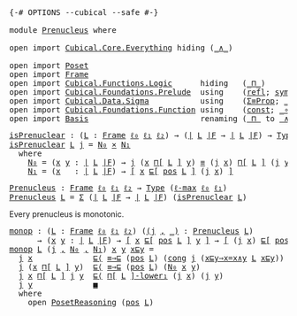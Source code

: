 <pre class="Agda"><a id="9" class="Symbol">{-#</a> <a id="13" class="Keyword">OPTIONS</a> <a id="21" class="Pragma">--cubical</a> <a id="31" class="Pragma">--safe</a> <a id="38" class="Symbol">#-}</a>

<a id="43" class="Keyword">module</a> <a id="50" href="Prenucleus.html" class="Module">Prenucleus</a> <a id="61" class="Keyword">where</a>

<a id="68" class="Keyword">open</a> <a id="73" class="Keyword">import</a> <a id="80" href="Cubical.Core.Everything.html" class="Module">Cubical.Core.Everything</a> <a id="104" class="Keyword">hiding</a> <a id="111" class="Symbol">(</a><a id="112" href="Cubical.Core.Primitives.html#469" class="Primitive">_∧_</a><a id="115" class="Symbol">)</a>

<a id="118" class="Keyword">open</a> <a id="123" class="Keyword">import</a> <a id="130" href="Poset.html" class="Module">Poset</a>
<a id="136" class="Keyword">open</a> <a id="141" class="Keyword">import</a> <a id="148" href="Frame.html" class="Module">Frame</a>
<a id="154" class="Keyword">open</a> <a id="159" class="Keyword">import</a> <a id="166" href="Cubical.Functions.Logic.html" class="Module">Cubical.Functions.Logic</a>      <a id="195" class="Keyword">hiding</a>   <a id="204" class="Symbol">(</a><a id="205" href="Cubical.Functions.Logic.html#3836" class="Function Operator">_⊓_</a><a id="208" class="Symbol">)</a>
<a id="210" class="Keyword">open</a> <a id="215" class="Keyword">import</a> <a id="222" href="Cubical.Foundations.Prelude.html" class="Module">Cubical.Foundations.Prelude</a>  <a id="251" class="Keyword">using</a>    <a id="260" class="Symbol">(</a><a id="261" href="Cubical.Foundations.Prelude.html#898" class="Function">refl</a><a id="265" class="Symbol">;</a> <a id="267" href="Cubical.Foundations.Prelude.html#955" class="Function">sym</a><a id="270" class="Symbol">;</a> <a id="272" href="Cubical.Foundations.Prelude.html#1138" class="Function">cong</a><a id="276" class="Symbol">;</a> <a id="278" href="Cubical.Foundations.Prelude.html#6490" class="Function Operator">_≡⟨_⟩_</a><a id="284" class="Symbol">;</a> <a id="286" href="Cubical.Foundations.Prelude.html#6959" class="Function Operator">_∎</a><a id="288" class="Symbol">)</a>
<a id="290" class="Keyword">open</a> <a id="295" class="Keyword">import</a> <a id="302" href="Cubical.Data.Sigma.html" class="Module">Cubical.Data.Sigma</a>           <a id="331" class="Keyword">using</a>    <a id="340" class="Symbol">(</a><a id="341" href="Cubical.Data.Sigma.Properties.html#11948" class="Function">Σ≡Prop</a><a id="347" class="Symbol">;</a> <a id="349" href="Cubical.Data.Sigma.Base.html#489" class="Function Operator">_×_</a><a id="352" class="Symbol">)</a>
<a id="354" class="Keyword">open</a> <a id="359" class="Keyword">import</a> <a id="366" href="Cubical.Foundations.Function.html" class="Module">Cubical.Foundations.Function</a> <a id="395" class="Keyword">using</a>    <a id="404" class="Symbol">(</a><a id="405" href="Cubical.Foundations.Function.html#1020" class="Function">const</a><a id="410" class="Symbol">;</a> <a id="412" href="Cubical.Foundations.Function.html#402" class="Function Operator">_∘_</a><a id="415" class="Symbol">)</a>
<a id="417" class="Keyword">open</a> <a id="422" class="Keyword">import</a> <a id="429" href="Basis.html" class="Module">Basis</a>                        <a id="458" class="Keyword">renaming</a> <a id="467" class="Symbol">(</a><a id="468" href="Cubical.Functions.Logic.html#3836" class="Function Operator">_⊓_</a> <a id="472" class="Symbol">to</a> <a id="Functions.Logic._⊓_"></a><a id="475" href="Prenucleus.html#475" class="Function Operator">_∧_</a><a id="478" class="Symbol">)</a>
</pre>
<pre class="Agda"><a id="isPrenuclear"></a><a id="493" href="Prenucleus.html#493" class="Function">isPrenuclear</a> <a id="506" class="Symbol">:</a> <a id="508" class="Symbol">(</a><a id="509" href="Prenucleus.html#509" class="Bound">L</a> <a id="511" class="Symbol">:</a> <a id="513" href="Frame.html#3701" class="Function">Frame</a> <a id="519" href="Basis.html#2455" class="Generalizable">ℓ₀</a> <a id="522" href="Basis.html#2458" class="Generalizable">ℓ₁</a> <a id="525" href="Basis.html#2461" class="Generalizable">ℓ₂</a><a id="527" class="Symbol">)</a> <a id="529" class="Symbol">→</a> <a id="531" class="Symbol">(</a><a id="532" href="Frame.html#3884" class="Function Operator">∣</a> <a id="534" href="Prenucleus.html#509" class="Bound">L</a> <a id="536" href="Frame.html#3884" class="Function Operator">∣F</a> <a id="539" class="Symbol">→</a> <a id="541" href="Frame.html#3884" class="Function Operator">∣</a> <a id="543" href="Prenucleus.html#509" class="Bound">L</a> <a id="545" href="Frame.html#3884" class="Function Operator">∣F</a><a id="547" class="Symbol">)</a> <a id="549" class="Symbol">→</a> <a id="551" href="Cubical.Core.Primitives.html#1230" class="Primitive">Type</a> <a id="556" class="Symbol">(</a><a id="557" href="Cubical.Core.Primitives.html#1202" class="Primitive">ℓ-max</a> <a id="563" href="Basis.html#2455" class="Generalizable">ℓ₀</a> <a id="566" href="Basis.html#2458" class="Generalizable">ℓ₁</a><a id="568" class="Symbol">)</a>
<a id="570" href="Prenucleus.html#493" class="Function">isPrenuclear</a> <a id="583" href="Prenucleus.html#583" class="Bound">L</a> <a id="585" href="Prenucleus.html#585" class="Bound">j</a> <a id="587" class="Symbol">=</a> <a id="589" href="Prenucleus.html#609" class="Function">N₀</a> <a id="592" href="Cubical.Data.Sigma.Base.html#489" class="Function Operator">×</a> <a id="594" href="Prenucleus.html#671" class="Function">N₁</a>
  <a id="599" class="Keyword">where</a>
    <a id="609" href="Prenucleus.html#609" class="Function">N₀</a> <a id="612" class="Symbol">=</a> <a id="614" class="Symbol">(</a><a id="615" href="Prenucleus.html#615" class="Bound">x</a> <a id="617" href="Prenucleus.html#617" class="Bound">y</a> <a id="619" class="Symbol">:</a> <a id="621" href="Frame.html#3884" class="Function Operator">∣</a> <a id="623" href="Prenucleus.html#583" class="Bound">L</a> <a id="625" href="Frame.html#3884" class="Function Operator">∣F</a><a id="627" class="Symbol">)</a> <a id="629" class="Symbol">→</a> <a id="631" href="Prenucleus.html#585" class="Bound">j</a> <a id="633" class="Symbol">(</a><a id="634" href="Prenucleus.html#615" class="Bound">x</a> <a id="636" href="Frame.html#4167" class="Function">⊓[</a> <a id="639" href="Prenucleus.html#583" class="Bound">L</a> <a id="641" href="Frame.html#4167" class="Function">]</a> <a id="643" href="Prenucleus.html#617" class="Bound">y</a><a id="644" class="Symbol">)</a> <a id="646" href="Agda.Builtin.Cubical.Path.html#381" class="Function Operator">≡</a> <a id="648" class="Symbol">(</a><a id="649" href="Prenucleus.html#585" class="Bound">j</a> <a id="651" href="Prenucleus.html#615" class="Bound">x</a><a id="652" class="Symbol">)</a> <a id="654" href="Frame.html#4167" class="Function">⊓[</a> <a id="657" href="Prenucleus.html#583" class="Bound">L</a> <a id="659" href="Frame.html#4167" class="Function">]</a> <a id="661" class="Symbol">(</a><a id="662" href="Prenucleus.html#585" class="Bound">j</a> <a id="664" href="Prenucleus.html#617" class="Bound">y</a><a id="665" class="Symbol">)</a>
    <a id="671" href="Prenucleus.html#671" class="Function">N₁</a> <a id="674" class="Symbol">=</a> <a id="676" class="Symbol">(</a><a id="677" href="Prenucleus.html#677" class="Bound">x</a>   <a id="681" class="Symbol">:</a> <a id="683" href="Frame.html#3884" class="Function Operator">∣</a> <a id="685" href="Prenucleus.html#583" class="Bound">L</a> <a id="687" href="Frame.html#3884" class="Function Operator">∣F</a><a id="689" class="Symbol">)</a> <a id="691" class="Symbol">→</a> <a id="693" href="Basis.html#1600" class="Function Operator">[</a> <a id="695" href="Prenucleus.html#677" class="Bound">x</a> <a id="697" href="Poset.html#2551" class="Function">⊑[</a> <a id="700" href="Frame.html#3968" class="Function">pos</a> <a id="704" href="Prenucleus.html#583" class="Bound">L</a> <a id="706" href="Poset.html#2551" class="Function">]</a> <a id="708" class="Symbol">(</a><a id="709" href="Prenucleus.html#585" class="Bound">j</a> <a id="711" href="Prenucleus.html#677" class="Bound">x</a><a id="712" class="Symbol">)</a> <a id="714" href="Basis.html#1600" class="Function Operator">]</a>
</pre>
<pre class="Agda"><a id="Prenucleus"></a><a id="729" href="Prenucleus.html#729" class="Function">Prenucleus</a> <a id="740" class="Symbol">:</a> <a id="742" href="Frame.html#3701" class="Function">Frame</a> <a id="748" href="Basis.html#2455" class="Generalizable">ℓ₀</a> <a id="751" href="Basis.html#2458" class="Generalizable">ℓ₁</a> <a id="754" href="Basis.html#2461" class="Generalizable">ℓ₂</a> <a id="757" class="Symbol">→</a> <a id="759" href="Cubical.Core.Primitives.html#1230" class="Primitive">Type</a> <a id="764" class="Symbol">(</a><a id="765" href="Cubical.Core.Primitives.html#1202" class="Primitive">ℓ-max</a> <a id="771" href="Basis.html#2455" class="Generalizable">ℓ₀</a> <a id="774" href="Basis.html#2458" class="Generalizable">ℓ₁</a><a id="776" class="Symbol">)</a>
<a id="778" href="Prenucleus.html#729" class="Function">Prenucleus</a> <a id="789" href="Prenucleus.html#789" class="Bound">L</a> <a id="791" class="Symbol">=</a> <a id="793" href="Agda.Builtin.Sigma.html#166" class="Record">Σ</a> <a id="795" class="Symbol">(</a><a id="796" href="Frame.html#3884" class="Function Operator">∣</a> <a id="798" href="Prenucleus.html#789" class="Bound">L</a> <a id="800" href="Frame.html#3884" class="Function Operator">∣F</a> <a id="803" class="Symbol">→</a> <a id="805" href="Frame.html#3884" class="Function Operator">∣</a> <a id="807" href="Prenucleus.html#789" class="Bound">L</a> <a id="809" href="Frame.html#3884" class="Function Operator">∣F</a><a id="811" class="Symbol">)</a> <a id="813" class="Symbol">(</a><a id="814" href="Prenucleus.html#493" class="Function">isPrenuclear</a> <a id="827" href="Prenucleus.html#789" class="Bound">L</a><a id="828" class="Symbol">)</a>
</pre>
Every prenucleus is monotonic.

<pre class="Agda"><a id="monop"></a><a id="875" href="Prenucleus.html#875" class="Function">monop</a> <a id="881" class="Symbol">:</a> <a id="883" class="Symbol">(</a><a id="884" href="Prenucleus.html#884" class="Bound">L</a> <a id="886" class="Symbol">:</a> <a id="888" href="Frame.html#3701" class="Function">Frame</a> <a id="894" href="Basis.html#2455" class="Generalizable">ℓ₀</a> <a id="897" href="Basis.html#2458" class="Generalizable">ℓ₁</a> <a id="900" href="Basis.html#2461" class="Generalizable">ℓ₂</a><a id="902" class="Symbol">)</a> <a id="904" class="Symbol">(</a><a id="905" href="Prenucleus.html#905" class="Bound">(</a><a id="906" href="Prenucleus.html#906" class="Bound">j</a> <a id="908" href="Agda.Builtin.Sigma.html#236" class="InductiveConstructor Operator">,</a> <a id="910" href="Prenucleus.html#905" class="Bound">_)</a> <a id="913" class="Symbol">:</a> <a id="915" href="Prenucleus.html#729" class="Function">Prenucleus</a> <a id="926" href="Prenucleus.html#884" class="Bound">L</a><a id="927" class="Symbol">)</a>
      <a id="935" class="Symbol">→</a> <a id="937" class="Symbol">(</a><a id="938" href="Prenucleus.html#938" class="Bound">x</a> <a id="940" href="Prenucleus.html#940" class="Bound">y</a> <a id="942" class="Symbol">:</a> <a id="944" href="Frame.html#3884" class="Function Operator">∣</a> <a id="946" href="Prenucleus.html#884" class="Bound">L</a> <a id="948" href="Frame.html#3884" class="Function Operator">∣F</a><a id="950" class="Symbol">)</a> <a id="952" class="Symbol">→</a> <a id="954" href="Basis.html#1600" class="Function Operator">[</a> <a id="956" href="Prenucleus.html#938" class="Bound">x</a> <a id="958" href="Poset.html#2551" class="Function">⊑[</a> <a id="961" href="Frame.html#3968" class="Function">pos</a> <a id="965" href="Prenucleus.html#884" class="Bound">L</a> <a id="967" href="Poset.html#2551" class="Function">]</a> <a id="969" href="Prenucleus.html#940" class="Bound">y</a> <a id="971" href="Basis.html#1600" class="Function Operator">]</a> <a id="973" class="Symbol">→</a> <a id="975" href="Basis.html#1600" class="Function Operator">[</a> <a id="977" class="Symbol">(</a><a id="978" href="Prenucleus.html#906" class="Bound">j</a> <a id="980" href="Prenucleus.html#938" class="Bound">x</a><a id="981" class="Symbol">)</a> <a id="983" href="Poset.html#2551" class="Function">⊑[</a> <a id="986" href="Frame.html#3968" class="Function">pos</a> <a id="990" href="Prenucleus.html#884" class="Bound">L</a> <a id="992" href="Poset.html#2551" class="Function">]</a> <a id="994" class="Symbol">(</a><a id="995" href="Prenucleus.html#906" class="Bound">j</a> <a id="997" href="Prenucleus.html#940" class="Bound">y</a><a id="998" class="Symbol">)</a> <a id="1000" href="Basis.html#1600" class="Function Operator">]</a>
<a id="1002" href="Prenucleus.html#875" class="Function">monop</a> <a id="1008" href="Prenucleus.html#1008" class="Bound">L</a> <a id="1010" class="Symbol">(</a><a id="1011" href="Prenucleus.html#1011" class="Bound">j</a> <a id="1013" href="Agda.Builtin.Sigma.html#236" class="InductiveConstructor Operator">,</a> <a id="1015" href="Prenucleus.html#1015" class="Bound">N₀</a> <a id="1018" href="Agda.Builtin.Sigma.html#236" class="InductiveConstructor Operator">,</a> <a id="1020" href="Prenucleus.html#1020" class="Bound">N₁</a><a id="1022" class="Symbol">)</a> <a id="1024" href="Prenucleus.html#1024" class="Bound">x</a> <a id="1026" href="Prenucleus.html#1026" class="Bound">y</a> <a id="1028" href="Prenucleus.html#1028" class="Bound">x⊑y</a> <a id="1032" class="Symbol">=</a>
  <a id="1036" href="Prenucleus.html#1011" class="Bound">j</a> <a id="1038" href="Prenucleus.html#1024" class="Bound">x</a>             <a id="1052" href="Poset.html#3694" class="Function Operator">⊑⟨</a> <a id="1055" href="Poset.html#4094" class="Function">≡⇒⊑</a> <a id="1059" class="Symbol">(</a><a id="1060" href="Frame.html#3968" class="Function">pos</a> <a id="1064" href="Prenucleus.html#1008" class="Bound">L</a><a id="1065" class="Symbol">)</a> <a id="1067" class="Symbol">(</a><a id="1068" href="Cubical.Foundations.Prelude.html#1138" class="Function">cong</a> <a id="1073" href="Prenucleus.html#1011" class="Bound">j</a> <a id="1075" class="Symbol">(</a><a id="1076" href="Frame.html#7519" class="Function">x⊑y⇒x=x∧y</a> <a id="1086" href="Prenucleus.html#1008" class="Bound">L</a> <a id="1088" href="Prenucleus.html#1028" class="Bound">x⊑y</a><a id="1091" class="Symbol">))</a> <a id="1094" href="Poset.html#3694" class="Function Operator">⟩</a>
  <a id="1098" href="Prenucleus.html#1011" class="Bound">j</a> <a id="1100" class="Symbol">(</a><a id="1101" href="Prenucleus.html#1024" class="Bound">x</a> <a id="1103" href="Frame.html#4167" class="Function">⊓[</a> <a id="1106" href="Prenucleus.html#1008" class="Bound">L</a> <a id="1108" href="Frame.html#4167" class="Function">]</a> <a id="1110" href="Prenucleus.html#1026" class="Bound">y</a><a id="1111" class="Symbol">)</a>  <a id="1114" href="Poset.html#3694" class="Function Operator">⊑⟨</a> <a id="1117" href="Poset.html#4094" class="Function">≡⇒⊑</a> <a id="1121" class="Symbol">(</a><a id="1122" href="Frame.html#3968" class="Function">pos</a> <a id="1126" href="Prenucleus.html#1008" class="Bound">L</a><a id="1127" class="Symbol">)</a> <a id="1129" class="Symbol">(</a><a id="1130" href="Prenucleus.html#1015" class="Bound">N₀</a> <a id="1133" href="Prenucleus.html#1024" class="Bound">x</a> <a id="1135" href="Prenucleus.html#1026" class="Bound">y</a><a id="1136" class="Symbol">)</a>                   <a id="1156" href="Poset.html#3694" class="Function Operator">⟩</a>
  <a id="1160" href="Prenucleus.html#1011" class="Bound">j</a> <a id="1162" href="Prenucleus.html#1024" class="Bound">x</a> <a id="1164" href="Frame.html#4167" class="Function">⊓[</a> <a id="1167" href="Prenucleus.html#1008" class="Bound">L</a> <a id="1169" href="Frame.html#4167" class="Function">]</a> <a id="1171" href="Prenucleus.html#1011" class="Bound">j</a> <a id="1173" href="Prenucleus.html#1026" class="Bound">y</a>  <a id="1176" href="Poset.html#3694" class="Function Operator">⊑⟨</a> <a id="1179" href="Frame.html#5063" class="Function Operator">⊓[</a> <a id="1182" href="Prenucleus.html#1008" class="Bound">L</a> <a id="1184" href="Frame.html#5063" class="Function Operator">]-lower₁</a> <a id="1193" class="Symbol">(</a><a id="1194" href="Prenucleus.html#1011" class="Bound">j</a> <a id="1196" href="Prenucleus.html#1024" class="Bound">x</a><a id="1197" class="Symbol">)</a> <a id="1199" class="Symbol">(</a><a id="1200" href="Prenucleus.html#1011" class="Bound">j</a> <a id="1202" href="Prenucleus.html#1026" class="Bound">y</a><a id="1203" class="Symbol">)</a>              <a id="1218" href="Poset.html#3694" class="Function Operator">⟩</a>
  <a id="1222" href="Prenucleus.html#1011" class="Bound">j</a> <a id="1224" href="Prenucleus.html#1026" class="Bound">y</a>             <a id="1238" href="Poset.html#3832" class="Function Operator">■</a>
  <a id="1242" class="Keyword">where</a>
    <a id="1252" class="Keyword">open</a> <a id="1257" href="Poset.html#3652" class="Module">PosetReasoning</a> <a id="1272" class="Symbol">(</a><a id="1273" href="Frame.html#3968" class="Function">pos</a> <a id="1277" href="Prenucleus.html#1008" class="Bound">L</a><a id="1278" class="Symbol">)</a>
</pre>